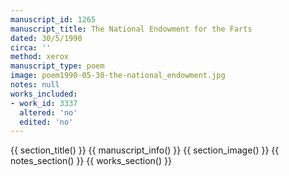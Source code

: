 ```yaml
---
manuscript_id: 1265
manuscript_title: The National Endowment for the Farts
dated: 30/5/1990
circa: ''
method: xerox
manuscript_type: poem
image: poem1990-05-30-the-national_endowment.jpg
notes: null
works_included:
- work_id: 3337
  altered: 'no'
  edited: 'no'
---
```


{{ section_title() }}
{{ manuscript_info() }}
{{ section_image() }}
{{ notes_section() }}
{{ works_section() }}
